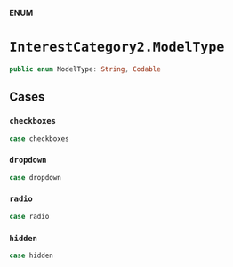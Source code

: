 **ENUM**

# `InterestCategory2.ModelType`

```swift
public enum ModelType: String, Codable
```

## Cases
### `checkboxes`

```swift
case checkboxes
```

### `dropdown`

```swift
case dropdown
```

### `radio`

```swift
case radio
```

### `hidden`

```swift
case hidden
```
